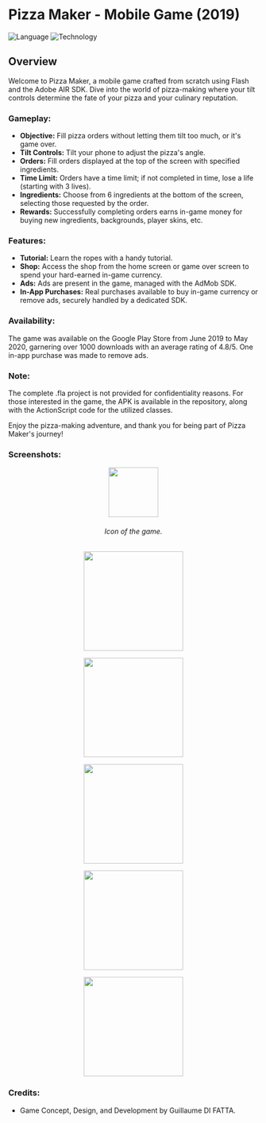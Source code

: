 # Pizza Maker - Mobile Game (2019)

![Language](https://img.shields.io/badge/Language-Actionscript-purple)
![Technology](https://img.shields.io/badge/Technology-Flash-Red)

## Overview

Welcome to Pizza Maker, a mobile game crafted from scratch using Flash and the Adobe AIR SDK. Dive into the world of pizza-making where your tilt controls determine the fate of your pizza and your culinary reputation.

### Gameplay:

- **Objective:** Fill pizza orders without letting them tilt too much, or it's game over.
- **Tilt Controls:** Tilt your phone to adjust the pizza's angle.
- **Orders:** Fill orders displayed at the top of the screen with specified ingredients.
- **Time Limit:** Orders have a time limit; if not completed in time, lose a life (starting with 3 lives).
- **Ingredients:** Choose from 6 ingredients at the bottom of the screen, selecting those requested by the order.
- **Rewards:** Successfully completing orders earns in-game money for buying new ingredients, backgrounds, player skins, etc.
  
### Features:

- **Tutorial:** Learn the ropes with a handy tutorial.
- **Shop:** Access the shop from the home screen or game over screen to spend your hard-earned in-game currency.
- **Ads:** Ads are present in the game, managed with the AdMob SDK.
- **In-App Purchases:** Real purchases available to buy in-game currency or remove ads, securely handled by a dedicated SDK.

### Availability:

The game was available on the Google Play Store from June 2019 to May 2020, garnering over 1000 downloads with an average rating of 4.8/5. One in-app purchase was made to remove ads.

### Note:

The complete .fla project is not provided for confidentiality reasons. For those interested in the game, the APK is available in the repository, along with the ActionScript code for the utilized classes.

Enjoy the pizza-making adventure, and thank you for being part of Pizza Maker's journey!

### Screenshots:

<p align="center">
	<img src="resources/screenshots/2019-06-02_114635.png" width="100">
    <h6 align="center">Icon of the game.</h6>
</p>

<p align="center">
	<img src="resources/screenshots/home.jpg" width="200">
</p>

<p align="center">
	<img src="resources/screenshots/ex1.jpg" width="200">
</p>

<p align="center">
	<img src="resources/screenshots/store.jpg" width="200">
</p>

<p align="center">
	<img src="resources/screenshots/ex2.jpg" width="200">
</p>

<p align="center">
	<img src="resources/screenshots/store2.jpg" width="200">
</p>

### Credits:

- Game Concept, Design, and Development by Guillaume DI FATTA.
